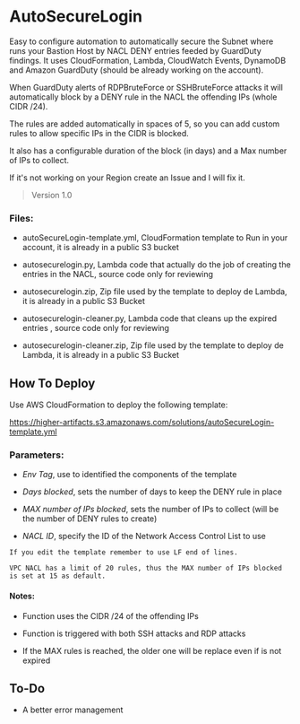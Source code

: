 # AutoSecureLogin
Easy to configure automation to automatically secure the Subnet where runs your Bastion Host by NACL DENY entries feeded by GuardDuty findings.
It uses CloudFormation, Lambda, CloudWatch Events, DynamoDB and Amazon GuardDuty (should be already working on the account).

When GuardDuty alerts of RDPBruteForce or SSHBruteForce attacks it will automatically block by a DENY rule in the NACL the offending IPs (whole CIDR /24).

The rules are added automatically in spaces of 5, so you can add custom rules to allow specific IPs in the CIDR is blocked.

It also has a configurable duration of the block (in days) and a Max number of IPs to collect.

If it's not working on your Region create an Issue and I will fix it.

> Version 1.0

### Files:
- autoSecureLogin-template.yml, CloudFormation template to Run in your account, it is already in a public S3 bucket

- autosecurelogin.py, Lambda code that actually do the job of creating the entries in the NACL, source code only for reviewing

- autosecurelogin.zip, Zip file used by the template to deploy de Lambda, it is already in a public S3 Bucket

- autosecurelogin-cleaner.py, Lambda code that cleans up the expired entries , source code only for reviewing

- autosecurelogin-cleaner.zip, Zip file used by the template to deploy de Lambda, it is already in a public S3 Bucket

## How To Deploy
Use AWS CloudFormation to deploy the following template:

https://higher-artifacts.s3.amazonaws.com/solutions/autoSecureLogin-template.yml

### Parameters:
- *Env Tag*, use to identified the components of the template

- *Days blocked*, sets the number of days to keep the DENY rule in place

- *MAX number of IPs blocked*, sets the number of IPs to collect (will be the number of DENY rules to create)

- *NACL ID*, specify the ID of the Network Access Control List to use

`If you edit the template remember to use LF end of lines.`

`VPC NACL has a limit of 20 rules, thus the MAX number of IPs blocked is set at 15 as default.`

#### Notes:

- Function uses the CIDR /24 of the offending IPs 

- Function is triggered with both SSH attacks and RDP attacks

- If the MAX rules is reached, the older one will be replace even if is not expired

## To-Do
- A better error management

